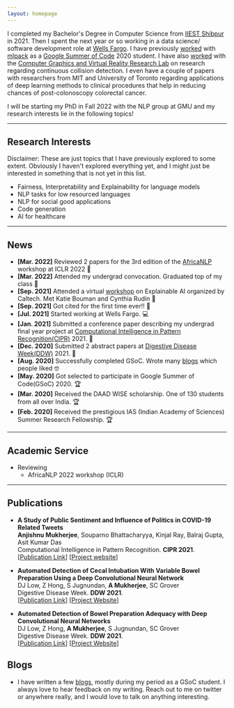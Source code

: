 ```yaml
---
layout: homepage
---
```


<!-- ## About Me -->

I completed my Bachelor's Degree in Computer Science from
[IIEST Shibpur](https://www.iiests.ac.in) in 2021. Then I spent the next year or
so working in a data science/ software development role at
[Wells Fargo](https://www.wellsfargo.com). I have previously
[worked](https://github.com/iamshnoo/mlpack-testing)
with [mlpack](https://github.com/mlpack) as a
[Google Summer of Code](https://summerofcode.withgoogle.com/) 2020 student. I have also [worked](Continuous_Collision_Detection_in_CollDet.pdf) with the
[Computer Graphics and Virtual Reality Research Lab](https://cgvr.cs.uni-bremen.de/)
on research regarding continuous collision detection. I even have a couple of
papers with researchers from MIT and University of Toronto regarding
applications of deep learning methods to clinical procedures that help in
reducing chances of post-colonoscopy colorectal cancer.

I will be starting my PhD in Fall 2022 with the NLP group at GMU
and my research interests lie in the following topics!

---

## Research Interests

Disclaimer: These are just topics that I have previously explored to some
extent. Obviously I haven't explored everything yet, and I might just be
interested in something that is not yet in this list.

- Fairness, Interpretability and Explainability for language models
- NLP tasks for low resourced languages
- NLP for social good applications
- Code generation
- AI for healthcare

---

## News

- **[Mar. 2022]** Reviewed 2 papers for the 3rd edition of the
  [AfricaNLP](https://africanlp.masakhane.io) workshop at ICLR 2022 📖
- **[Mar. 2022]** Attended my undergrad convocation. Graduated top of my class 🥇
- **[Sep. 2021]** Attended a virtual
  [workshop](https://sites.astro.caltech.edu/xai4s/program.html) on Explainable
  AI organized by Caltech. Met Katie Bouman and Cynthia Rudin 🥺
- **[Sep. 2021]** Got cited for the first time ever!! 🎉
- **[Jul. 2021]** Started working at Wells Fargo. 💻
- **[Jan. 2021]** Submitted a conference paper describing my undergrad final
  year project at
  [Computational Intelligence in Pattern Recognition(CIPR)](http://www.cipr.in) 2021. 📜
- **[Dec. 2020]** Submitted 2 abstract papers at [Digestive Disease
  Week(DDW)](https://ddw.org) 2021. 📜
- **[Aug. 2020]** Successfully completed GSoC. Wrote many
  [blogs](https://iamshnoo.github.io/blog/) which people liked 🤓
- **[May. 2020]** Got selected to participate in Google Summer of Code(GSoC) 2020. 🏆
- **[Mar. 2020]** Received the DAAD WISE scholarship. One of 130 students from
  all over India. 🏆
- **[Feb. 2020]** Received the prestigious IAS (Indian Academy of Sciences)
  Summer Research Fellowship. 🏆

---
## Academic Service

<!-- - Organizing
- Volunteering
- Mentoring -->
- Reviewing
  - AfricaNLP 2022 workshop (ICLR)

---
## Publications

- **A Study of Public Sentiment and Influence of Politics in COVID-19 Related Tweets**
  <br>
  **Anjishnu Mukherjee**, Souparno Bhattacharyya, Kinjal Ray, Balraj Gupta, Asit Kumar Das
  <br>
  Computational Intelligence in Pattern Recognition. **CIPR 2021**.
  <br>
  [[Publication
  Link](https://link.springer.com/chapter/10.1007/978-981-16-2543-5_56)]
  [[Project website](https://iamshnoo.github.io/covid-tweets-political-or-not/)]

- **Automated Detection of Cecal Intubation With Variable Bowel Preparation Using a Deep Convolutional Neural Network**
  <br>
  DJ Low, Z Hong, S Jugnundan, **A Mukherjee**, SC Grover
  <br>
  Digestive Disease Week. **DDW 2021**.
  <br>
  [[Publication
  Link](<https://www.gastrojournal.org/article/S0016-5085(21)01615-2/pdf>)]
  [[Project Website](https://iamshnoo.github.io/endox-ddw-2021/)]

- **Automated Detection of Bowel Preparation Adequacy with Deep Convolutional Neural Networks**
  <br>
  DJ Low, Z Hong, **A Mukherjee**, S Jugnundan, SC Grover
  <br>
  Digestive Disease Week. **DDW 2021**.
  <br>
  [[Publication Link](<https://www.gastrojournal.org/article/S0016-5085(21)01614-0/pdf>)]
  [[Project Website](https://iamshnoo.github.io/endox-ddw-2021/)]

<!-- - **Mnemonics Training: Multi-Class Incremental Learning without Forgetting**
  <br>
  **Yaoyao Liu**, Yuting Su, An-An Liu, Bernt Schiele, Qianru Sun
  <br>
  IEEE Conference on Computer Vision and Pattern Recognition. **CVPR 2020**.
  <br>
  [[PDF](https://arxiv.org/pdf/2002.10211.pdf)] [[Code](https://github.com/yaoyao-liu/mnemonics)] <strong><i style="color:#e74d3c">Oral Presentation</i></strong>

- **Learning to Self-Train for Semi-Supervised Few-Shot Classification**
  <br>
  Xinzhe Li, Qianru Sun, **Yaoyao Liu**, Shibao Zheng, Qin Zhou, Tat-Seng Chua, Bernt Schiele
  <br>
  33rd Conference on Neural Information Processing Systems. **NeurIPS 2019**.
  <br>
  [[PDF](http://papers.nips.cc/paper/9216-learning-to-self-train-for-semi-supervised-few-shot-classification.pdf)] [[Code](https://github.com/xinzheli1217/learning-to-self-train)]

- **Meta-Transfer Learning for Few-Shot Learning**
  <br>
  Qianru Sun\*, **Yaoyao Liu\***, Tat-Seng Chua, Bernt Schiele
  <br>
  IEEE Conference on Computer Vision and Pattern Recognition. **CVPR 2019**.
  <br>
  [[PDF](http://openaccess.thecvf.com/content_CVPR_2019/papers/Sun_Meta-Transfer_Learning_for_Few-Shot_Learning_CVPR_2019_paper.pdf)] [[Code](https://github.com/yaoyao-liu/meta-transfer-learning)] [[Project](https://mtl.yyliu.net/)] -->

<!-- ## Services

- Conference Reviewers: NeurIPS 2020, CVPR 2020.
- Journal Reviewers: T-PAMI, IJCV. -->

<!--
## Relevant undergrad coursework

- [NLP Lab](https://github.com/iamshnoo/NLP-Lab)
- [ML Lab](https://github.com/iamshnoo/ML-Lab)
- [AI Lab](https://github.com/iamshnoo/AI-Lab)
- [Compiler Lab](https://github.com/iamshnoo/Compiler-Lab)
- [Shelly - a simple shell written in C](https://github.com/iamshnoo/shelly)

--- -->
## Blogs

- I have written a few [blogs](https://iamshnoo.github.io/blog/), mostly during my
  period as a GSoC student. I always love to hear feedback on my writing. Reach
  out to me on twitter or anywhere really, and I would love to talk on anything interesting.
